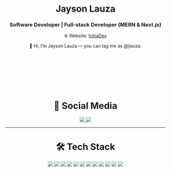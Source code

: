 <h1 align="center">Jayson Lauza</h1>
<h3 align="center">Software Developer | Full-stack Developer (MERN & Next.js)</h3>
<p align="center">
  🌐 Website: <a href="https://initiadev.com" target="_blank">InitiaDev</a>
</p>

<p align="center">
  <span style="display:inline-block; animation:wave 2s infinite;height:140px;width:auto;">👋</span> Hi, I’m Jayson Lauza — you can tag me as @jlauza.
</p>

<h1 align="center">📱 Social Media</h1>

<p align="center">
  <a href="https://www.linkedin.com/in/initiadev" target="_blank">
    <img src="https://img.shields.io/badge/LinkedIn-initiadev-0A66C2?style=for-the-badge&logo=linkedin&logoColor=white" />
  </a>
  
  <a href="https://twitter.com/initiadev" target="_blank">
    <img src="https://img.shields.io/badge/Twitter-@initiadev-1DA1F2?style=for-the-badge&logo=twitter&logoColor=white" />
  </a>
</p>



---

<h1 align="center">🛠 Tech Stack</h1>

<p align="center">
  <img src="https://img.shields.io/badge/JavaScript-F7DF1E?style=for-the-badge&logo=javascript&logoColor=black" />
  <img src="https://img.shields.io/badge/TypeScript-3178C6?style=for-the-badge&logo=typescript&logoColor=white" />
  <img src="https://img.shields.io/badge/React-61DAFB?style=for-the-badge&logo=react&logoColor=black" />
  <img src="https://img.shields.io/badge/Next.js-000000?style=for-the-badge&logo=next.js&logoColor=white" />
  <img src="https://img.shields.io/badge/Node.js-339933?style=for-the-badge&logo=nodedotjs&logoColor=white" />
  <img src="https://img.shields.io/badge/NestJS-E0234E?style=for-the-badge&logo=nestjs&logoColor=white" />
  <img src="https://img.shields.io/badge/Express.js-000000?style=for-the-badge&logo=express&logoColor=white" />
  <img src="https://img.shields.io/badge/Bun.js-000000?style=for-the-badge&logo=bun&logoColor=white" />
  <img src="https://img.shields.io/badge/MongoDB-47A248?style=for-the-badge&logo=mongodb&logoColor=white" />
  <img src="https://img.shields.io/badge/Redis-DC382D?style=for-the-badge&logo=redis&logoColor=white" />
  <img src="https://img.shields.io/badge/Docker-2496ED?style=for-the-badge&logo=docker&logoColor=white" />
  <img src="https://img.shields.io/badge/PHP-777BB4?style=for-the-badge&logo=php&logoColor=white" />
</p>
